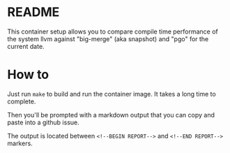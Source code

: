 # README

This container setup allows you to compare compile time performance of the
system llvm against "big-merge" (aka snapshot) and "pgo" for the current date.

# How to

Just run `make` to build and run the container image. It takes a long time to complete.

Then you'll be prompted with a markdown output that you can copy and paste into a github issue.

The output is located between `<!--BEGIN REPORT-->` and `<!--END REPORT-->` markers.
